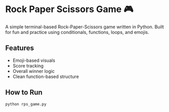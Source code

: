 # Rock Paper Scissors Game 🎮

A simple terminal-based Rock-Paper-Scissors game written in Python. Built for fun and practice using conditionals, functions, loops, and emojis.

## Features
- Emoji-based visuals
- Score tracking
- Overall winner logic
- Clean function-based structure

## How to Run
```bash
python rps_game.py
